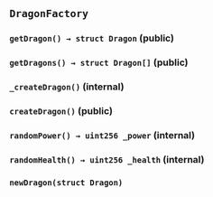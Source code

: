 ## `DragonFactory`






### `getDragon() → struct Dragon` (public)





### `getDragons() → struct Dragon[]` (public)





### `_createDragon()` (internal)





### `createDragon()` (public)





### `randomPower() → uint256 _power` (internal)





### `randomHealth() → uint256 _health` (internal)






### `newDragon(struct Dragon)`





